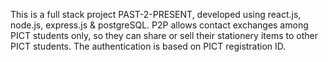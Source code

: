 This is a full stack project PAST-2-PRESENT, developed using react.js, node.js, express.js & postgreSQL. 
P2P allows contact exchanges among PICT students only, so they can share or sell their stationery items to other PICT students. 
The authentication is based on PICT registration ID. 
